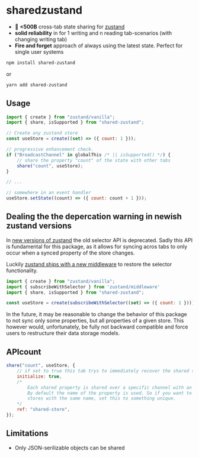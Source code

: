 # sharedzustand

-   :octopus: **<500B** cross-tab state sharing for [zustand](https://github.com/react-spring/zustand)
-   **solid reliability** in for 1 writing and n reading tab-scenarios (with changing writing tab)
-   **Fire and forget** approach of always using the latest state. Perfect for single user systems

```sh
npm install shared-zustand
```

or

```sh
yarn add shared-zustand
```

## Usage

```js
import { create } from "zustand/vanilla";
import { share, isSupported } from "shared-zustand";

// Create any zustand store
const useStore = create((set) => ({ count: 1 }));

// progressive enhancement check.
if ("BroadcastChannel" in globalThis /* || isSupported() */) {
    // share the property "count" of the state with other tabs
    share("count", useStore);
}

// ...

// somewhere in an event handler
useStore.setState((count) => ({ count: count + 1 }));
```

## Dealing the the depercation warning in newish zustand versions

In [new versions of zustand](https://github.com/pmndrs/zustand/pull/603) the old selector API is deprecated. Sadly this API is fundamental for this package, as it allows for syncing acros tabs to only occur when a synced property of the store changes.

Luckily [zustand ships with a new middleware](https://github.com/pmndrs/zustand#using-subscribe-with-selector) to restore the selector functionality.

```js
import { create } from "zustand/vanilla";
import { subscribeWithSelector } from 'zustand/middleware'
import { share, isSupported } from "shared-zustand";

const useStore = create(subscribeWithSelector((set) => ({ count: 1 })));
```

In the future, it may be reasonable to change the behavior of this package to not sync only some properties, but all properties of a given store. This however would, unfortunately, be fully not backward compatible and force users to restructure their data storage models.

## APIcount

```js
share("count", useStore, {
    // if set to true this tab trys to immediately recover the shared state from another tab.
    initialize: true,
    /*
        Each shared property is shared over a specific channel with an name that has to be unique.
        By default the name of the property is used. So if you want to share properties from different
        stores with the same name, set this to something unique.
    */
    ref: "shared-store",
});
```

## Limitations

- Only JSON-serilizable objects can be shared
